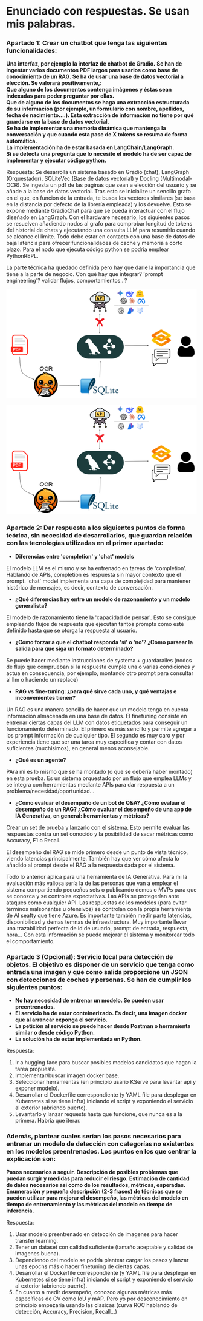 # Enunciado con respuestas. Se usan mis palabras.

### Apartado 1: Crear un chatbot que tenga las siguientes funcionalidades:

**Una interfaz, por ejemplo la interfaz de chatbot de Gradio.**
**Se han de ingestar varios documentos PDF largos para usarlos como base de conocimiento de un RAG. Se ha de usar una base de datos vectorial a elección. Se valorará positivamente,:**  
**Que alguno de los documentos contenga imágenes y éstas sean indexadas para poder preguntar por ellas.**  
**Que de alguno de los documentos se haga una extracción estructurada de su información (por ejemplo, un formulario con nombre, apellidos, fecha de nacimiento....). Esta extracción de información no tiene por qué guardarse en la base de datos vectorial.**  
**Se ha de implementar una memoria dinámica que mantenga la conversación y que cuando esta pase de X tokens se resuma de forma automática.**  
**La implementación ha de estar basada en LangChain/LangGraph.**  
**Si se detecta una pregunta que lo necesite el modelo ha de ser capaz de implementar y ejecutar código python.** 


Respuesta:
Se desarrolla un sistema basado en Gradio (chat), LangGraph (Orquestador), SQLiteVec (Base de datos vectorial) y Docling (Multimodal-OCR). Se ingesta un pdf de las páginas que sean a elección del usuario y se añade a la base de datos vectorial. Tras esto se inicialize un sencillo grafo en el que, en funcion de la entrada, te busca los vectores similares (se basa en la distancia por defecto de la librería empleada) y los devuelve. Esto se expone mediante GradioChat para que se pueda interactuar con el flujo diseñado en LangGraph. 
Con el hardware necesario, los siguientes pasos se resuelven añadiendo nodos al grafo para comprobar longitud de tokens del historial de chats y ejecutando una consulta LLM para resumirlo cuando se alcance el límite. Todo debe estar en contacto con una base de datos de baja latencia para ofrecer funcionalidades de cache y memoria a corto plazo. Para el nodo que ejecuta código python se podría emplear PythonREPL. 

La parte técnica ha quedado definida pero hay que darle la importancia que tiene a la parte de negocio. Con qué hay que integrar? 'prompt engineering'? validar flujos, comportamientos...?

![Esquema solución propuesta](/images/schema.png)


![Esquema solución propuesta en Azure con más tiempo y recursos](/images/schema.png)

### Apartado 2: Dar respuesta a los siguientes puntos de forma teórica, sin necesidad de desarrollarlos, que guardan relación con las tecnologías utilizadas en el primer apartado:

- **Diferencias entre 'completion' y 'chat' models** 

El modelo LLM es el mismo y se ha entrenado en tareas de 'completion'. Hablando de APIs, completion es respuesta sin mayor contexto que el prompt. 'chat' model implementa una capa de complejidad para mantener histórico de mensajes, es decir, contexto de conversación.

- **¿Qué diferencias hay entre un modelo de razonamiento y un modelo generalista?**

El modelo de razonamiento tiene la 'capacidad de pensar'. Esto se consigue empleando flujos de respuesta que ejecutan tantos prompts como esté definido hasta que se otorga la respuesta al usuario. 

- **¿Cómo forzar a que el chatbot responda 'si' o 'no'? ¿Cómo parsear la salida para que siga un formato determinado?** 

Se puede hacer mediante instrucciones de systema + guardarailes (nodos de flujo que comprueban si la respuesta cumple una o varias condiciones y actua en consecuencia, por ejemplo, montando otro prompt para consultar al llm o haciendo un replace)

- **RAG vs fine-tuning: ¿para qué sirve cada uno, y qué ventajas e inconvenientes tienen?**

Un RAG es una manera sencilla de hacer que un modelo tenga en cuenta información almacenada en una base de datos. El finetuning consiste en entrenar ciertas capas del LLM con datos etiquetados para conseguir un funcionamiento determinado. El primero es más sencillo y permite agregar a los prompt información de cualquier tipo. El segundo es muy caro y por experiencia tiene que ser una tarea muy específica y contar con datos suficientes (muchisimos), en general menos aconsejable.

- **¿Qué es un agente?**

PAra mi es lo mismo que se ha montado (o que se debería haber montado) en esta prueba. Es un sistema orquestado por un flujo que emplea LLMs y se integra con herramientas mediante APIs para dar respuesta a un problema/necesidad/oportunidad... 

- **¿Cómo evaluar el desempaño de un bot de Q&A? ¿Cómo evaluar el desempeño de un RAG? ¿Cómo evaluar el desempeño de una app de IA Generativa, en general: herramientas y métricas?**

Crear un set de prueba y lanzarlo con el sistema. Esto permite evaluar las respuestas contra un set conocido y la posibilidad de sacar métricas como Accuracy, F1 o Recall. 

El desempeño del RAG se mide primero desde un punto de vista técnico, viendo latencias principalmente. También hay que ver cómo afecta lo añadido al prompt desde el RAG a la respuesta dada por el sistema. 

Todo lo anterior aplica para una herramienta de IA Generativa. Para mi la evaluación más valiosa sería la de las personas que van a emplear el sistema compartiendo pequeños sets o publicando demos o MVPs para que se conozca y se controles expectativas. 
Las APIs se protegerían ante ataques como cualquier API. Las respuestas de los modelos (para evitar terminos malsonantes u ofensivos) se controlan con la propia herramienta de AI seafty que tiene Azure. Es importante también medir parte latencias, disponibilidad y demas temnas de infraestructura. Muy importante llevar una trazabilidad perfecta de id de usuario, prompt de entrada, respuesta, hora... Con esta información se puede mejorar el sistema y monitorear todo el comportamiento.

### Apartado 3 (Opcional): Servicio local para detección de objetos. El objetivo es disponer de un servicio que tenga como entrada una imagen y que como salida proporcione un JSON con detecciones de coches y personas. Se han de cumplir los siguientes puntos:

- **No hay necesidad de entrenar un modelo. Se pueden usar preentrenados.**
- **El servicio ha de estar conteinerizado. Es decir, una imagen docker que al arrancar exponga el servicio.**
- **La petición al servicio se puede hacer desde Postman o herramienta similar o desde código Python.**
- **La solución ha de estar implementada en Python.**

Respuesta: 
1. Ir a hugging face para buscar posibles modelos candidatos que hagan la tarea propuesta.
2. Implementar/buscar imagen docker base.
3. Seleccionar herramientas (en principio usario KServe para levantar api y exponer modelo).
4. Desarrollar el Dockerfile correspondiente (y YAML file para desplegar en Kubernetes si se tiene infra) iniciando el script y  exponiendo el servicio al exterior (abriendo puerto).
5. Levantarlo y lanzar requests hasta que funcione, que nunca es a la primera. Habría que iterar.

### Además, plantear cuales serían los pasos necesarios para entrenar un modelo de detección con categorías no existentes en los modelos preentrenados. Los puntos en los que centrar la explicación son:

**Pasos necesarios a seguir.**
**Descripción de posibles problemas que puedan surgir y medidas para reducir el riesgo.**
**Estimación de cantidad de datos necesarios así como de los resultados, métricas, esperadas.**
**Enumeración y pequeña descripción (2-3 frases) de técnicas que se pueden utilizar para mejorar el desempeño, las métricas del modelo en tiempo de entrenamiento y las métricas del modelo en tiempo de inferencia.**

Respuesta: 
1. Usar modelo preentrenado en detección de imagenes para hacer transfer learning. 
2. Tener un dataset con calidad suficiente (tamaño aceptable y calidad de imagenes buena).
3. Dependiendo del modelo se podría plantear cargar los pesos y lanzar unas epochs más o hacer finetuning de ciertas capas.
4. Desarrollar el Dockerfile correspondiente (y YAML file para desplegar en Kubernetes si se tiene infra) iniciando el script y  exponiendo el servicio al exterior (abriendo puerto).
5. En cuanto a medir desempeño, conozco algunas métricas más específicas de CV como IoU y mAP. Pero yo por desconocimiento en principio empezaría usando las clasicas (curva ROC hablando de detección, Accuracy, Precision, Recall...)